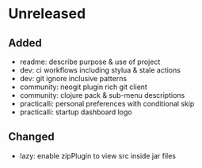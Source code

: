 # Unreleased

## Added
- readme: describe purpose & use of project
- dev: ci workflows including stylua & stale actions
- dev: git ignore inclusive patterns
- community: neogit plugin rich git client
- community: clojure pack & sub-menu descriptions
- practicalli: personal preferences with conditional skip
- practicalli: startup dashboard logo

## Changed
- lazy: enable zipPlugin to view src inside jar files
